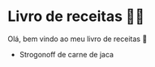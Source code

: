 # Livro de receitas :man_cook:

Olá, bem vindo ao meu livro de receitas :handshake:	

- Strogonoff de carne de jaca